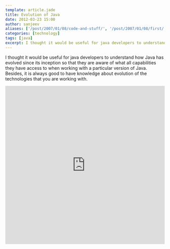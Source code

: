 ```yaml
---
template: article.jade
title: Evolution of Java
date: 2012-03-23 15:00
author: sanjeev
aliases: ['/post/2007/01/08/code-and-stuff/', '/post/2007/01/08/first/', '/post/2008/01/08/first']
categories: [technology]
tags: [java]
excerpt: I thought it would be useful for java developers to understand how Java has evolved since its inception so that they are aware of what all capabilities they have access to when working with a particular version of Java.
---
```


I thought it would be useful for java developers to understand how Java has evolved since its inception so that they are aware of what all capabilities they have access to when working with a particular version of Java.  Besides, it is always good to have knowledge about evolution of the technologies that you are working with. 

<iframe src="https://docs.google.com/presentation/d/1meFweDCpygd0aF_ECNBMSo0L11zn944hXczhbUEh_nI/embed?start=false&loop=false&delayms=3000" frameborder="0" width="100%" height="500"  allowfullscreen="true" mozallowfullscreen="true" webkitallowfullscreen="true"></iframe>

